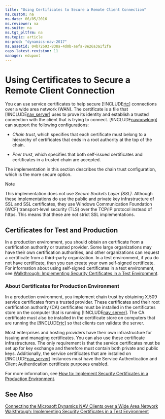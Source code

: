 ```yaml
---
title: "Using Certificates to Secure a Remote Client Connection"
ms.custom: na
ms.date: 06/05/2016
ms.reviewer: na
ms.suite: na
ms.tgt_pltfrm: na
ms.topic: article
ms-prod: "dynamics-nav-2017"
ms.assetid: 04b72693-838a-4d0b-aefa-8e26a3a1f2fa
caps.latest.revision: 11
manager: edupont
---
```

# Using Certificates to Secure a Remote Client Connection
You can use service certificates to help secure [!INCLUDE[rtc](includes/rtc_md.md)] connections over a wide area network \(WAN\). The certificate is a file that [!INCLUDE[nav_server](includes/nav_server_md.md)] uses to prove its identity and establish a trusted connection with the client that is trying to connect. [!INCLUDE[navnowlong](includes/navnowlong_md.md)] can support the following configurations:  
  
-   *Chain trust*, which specifies that each certificate must belong to a hierarchy of certificates that ends in a root authority at the top of the chain.  
  
-   *Peer trust*, which specifies that both self\-issued certificates and certificates in a trusted chain are accepted.  
  
 The implementation in this section describes the chain trust configuration, which is the more secure option.  
  
> [!NOTE]  
>  This implementation does not use *Secure Sockets Layer \(SSL\)*. Although these implementations do use the public and private key infrastructure of SSL and SSL certificates, they use Windows Communication Foundation \(WCF\) transport\-level security \(TLS\) over the TCP\/IP protocol instead of https. This means that these are not strict SSL implementations.  
  
## Certificates for Test and Production  
 In a production environment, you should obtain an certificate from a certification authority or trusted provider. Some large organizations may have their own certification authorities, and other organizations can request a certificate from a third\-party organization. In a test environment, if you do not have certificate, then you can create your own self\-signed certificate. For information about using self\-signed certificates in a text environment, see [Walkthrough: Implementing Security Certificates in a Test Environment](../Topic/Walkthrough:%20Implementing%20Security%20Certificates%20in%20a%20Test%20Environment.md).  
  
###  <a name="AboutProdCerts"></a> About Certificates for Production Environment  
 In a production environment, you implement chain trust by obtaining X.509 service certificates from a trusted provider. These certificates and their root certification authority \(CA\) certificates must be installed in the certificates store on the computer that is running [!INCLUDE[nav_server](includes/nav_server_md.md)]. The CA certificate must also be installed in the certificate store on computers that are running the [!INCLUDE[rtc](includes/rtc_md.md)] so that clients can validate the server.  
  
 Most enterprises and hosting providers have their own infrastructure for issuing and managing certificates. You can also use these certificate infrastructures. The only requirement is that the service certificates must be set up for key exchange and therefore must contain both private and public keys. Additionally, the service certificates that are installed on [!INCLUDE[nav_server](includes/nav_server_md.md)] instances must have the Service Authentication and Client Authentication certificate purposes enabled.  
  
 For more information, see [How to: Implement Security Certificates in a Production Environment](../Topic/How%20to:%20Implement%20Security%20Certificates%20in%20a%20Production%20Environment.md).  
  
## See Also  
 [Connecting the Microsoft Dynamics NAV Clients over a Wide Area Network](Connecting-the-Microsoft-Dynamics-NAV-Clients-over-a-Wide-Area-Network.md)   
 [Walkthrough: Implementing Security Certificates in a Test Environment](../Topic/Walkthrough:%20Implementing%20Security%20Certificates%20in%20a%20Test%20Environment.md)